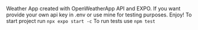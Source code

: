 Weather App created with OpenWeatherApp API and EXPO. If you want provide your own api key in .env or use mine for testing purposes. Enjoy!
To start project run ```npx expo start -c```
To run tests use ```npm test```